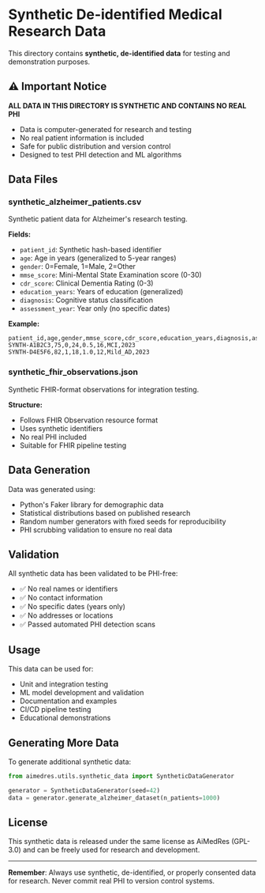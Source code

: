 # Synthetic De-identified Medical Research Data

This directory contains **synthetic, de-identified data** for testing and demonstration purposes.

## ⚠️ Important Notice

**ALL DATA IN THIS DIRECTORY IS SYNTHETIC AND CONTAINS NO REAL PHI**

- Data is computer-generated for research and testing
- No real patient information is included
- Safe for public distribution and version control
- Designed to test PHI detection and ML algorithms

## Data Files

### synthetic_alzheimer_patients.csv
Synthetic patient data for Alzheimer's research testing.

**Fields:**
- `patient_id`: Synthetic hash-based identifier
- `age`: Age in years (generalized to 5-year ranges)
- `gender`: 0=Female, 1=Male, 2=Other
- `mmse_score`: Mini-Mental State Examination score (0-30)
- `cdr_score`: Clinical Dementia Rating (0-3)
- `education_years`: Years of education (generalized)
- `diagnosis`: Cognitive status classification
- `assessment_year`: Year only (no specific dates)

**Example:**
```csv
patient_id,age,gender,mmse_score,cdr_score,education_years,diagnosis,assessment_year
SYNTH-A1B2C3,75,0,24,0.5,16,MCI,2023
SYNTH-D4E5F6,82,1,18,1.0,12,Mild_AD,2023
```

### synthetic_fhir_observations.json
Synthetic FHIR-format observations for integration testing.

**Structure:**
- Follows FHIR Observation resource format
- Uses synthetic identifiers
- No real PHI included
- Suitable for FHIR pipeline testing

## Data Generation

Data was generated using:
- Python's Faker library for demographic data
- Statistical distributions based on published research
- Random number generators with fixed seeds for reproducibility
- PHI scrubbing validation to ensure no real data

## Validation

All synthetic data has been validated to be PHI-free:
- ✅ No real names or identifiers
- ✅ No contact information
- ✅ No specific dates (years only)
- ✅ No addresses or locations
- ✅ Passed automated PHI detection scans

## Usage

This data can be used for:
- Unit and integration testing
- ML model development and validation
- Documentation and examples
- CI/CD pipeline testing
- Educational demonstrations

## Generating More Data

To generate additional synthetic data:

```python
from aimedres.utils.synthetic_data import SyntheticDataGenerator

generator = SyntheticDataGenerator(seed=42)
data = generator.generate_alzheimer_dataset(n_patients=1000)
```

## License

This synthetic data is released under the same license as AiMedRes (GPL-3.0) and can be freely used for research and development.

---

**Remember**: Always use synthetic, de-identified, or properly consented data for research. Never commit real PHI to version control systems.
